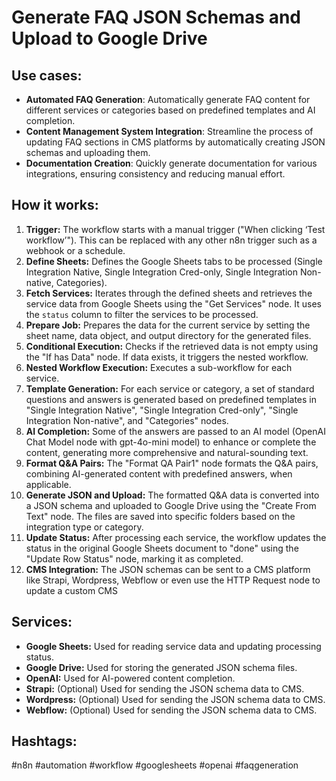 # Generate FAQ JSON Schemas and Upload to Google Drive

## Use cases:

- **Automated FAQ Generation**: Automatically generate FAQ content for different services or categories based on predefined templates and AI completion.
- **Content Management System Integration**: Streamline the process of updating FAQ sections in CMS platforms by automatically creating JSON schemas and uploading them.
- **Documentation Creation**: Quickly generate documentation for various integrations, ensuring consistency and reducing manual effort.

## How it works:

1.  **Trigger:** The workflow starts with a manual trigger ("When clicking ‘Test workflow’"). This can be replaced with any other n8n trigger such as a webhook or a schedule.
2.  **Define Sheets:** Defines the Google Sheets tabs to be processed (Single Integration Native, Single Integration Cred-only, Single Integration Non-native, Categories).
3.  **Fetch Services:** Iterates through the defined sheets and retrieves the service data from Google Sheets using the "Get Services" node. It uses the `status` column to filter the services to be processed.
4.  **Prepare Job:** Prepares the data for the current service by setting the sheet name, data object, and output directory for the generated files.
5.  **Conditional Execution:** Checks if the retrieved data is not empty using the "If has Data" node. If data exists, it triggers the nested workflow.
6.  **Nested Workflow Execution:** Executes a sub-workflow for each service.
7.  **Template Generation:** For each service or category, a set of standard questions and answers is generated based on predefined templates in "Single Integration Native", "Single Integration Cred-only", "Single Integration Non-native", and "Categories" nodes.
8.  **AI Completion:** Some of the answers are passed to an AI model (OpenAI Chat Model node with gpt-4o-mini model) to enhance or complete the content, generating more comprehensive and natural-sounding text.
9.  **Format Q&A Pairs:** The "Format QA Pair1" node formats the Q&A pairs, combining AI-generated content with predefined answers, when applicable.
10. **Generate JSON and Upload:** The formatted Q&A data is converted into a JSON schema and uploaded to Google Drive using the "Create From Text" node. The files are saved into specific folders based on the integration type or category.
11. **Update Status:** After processing each service, the workflow updates the status in the original Google Sheets document to "done" using the "Update Row Status" node, marking it as completed.
12. **CMS Integration:** The JSON schemas can be sent to a CMS platform like Strapi, Wordpress, Webflow or even use the HTTP Request node to update a custom CMS

## Services:

-   **Google Sheets:** Used for reading service data and updating processing status.
-   **Google Drive:** Used for storing the generated JSON schema files.
-   **OpenAI:** Used for AI-powered content completion.
-   **Strapi:** (Optional) Used for sending the JSON schema data to CMS.
-   **Wordpress:** (Optional) Used for sending the JSON schema data to CMS.
-   **Webflow:** (Optional) Used for sending the JSON schema data to CMS.

## Hashtags:

#n8n #automation #workflow #googlesheets #openai #faqgeneration
